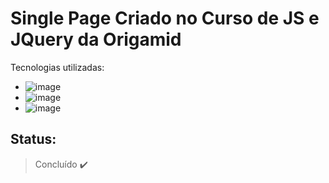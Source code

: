 # Single Page Criado no Curso de JS e JQuery da Origamid

Tecnologias utilizadas:
+ ![image](https://img.shields.io/badge/HTML5-E34F26?style=for-the-badge&logo=html5&logoColor=white)
+ ![image](https://img.shields.io/badge/CSS3-1572B6?style=for-the-badge&logo=css3&logoColor=white)
+ ![image](https://img.shields.io/badge/jQuery-0769AD?style=for-the-badge&logo=jquery&logoColor=white)

## Status:
> Concluído ✔️
